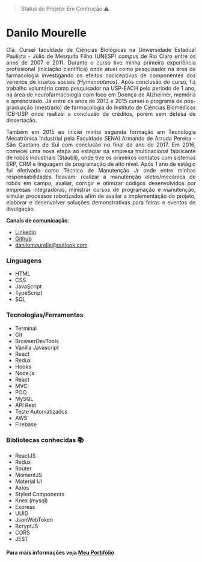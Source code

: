 > Status do Projeto: Em Contrução :warning:
# Danilo Mourelle
<p align="justify">Olá. Cursei faculdade de Ciências Biológicas na Universidade Estadual Paulista - Júlio de Mesquita Filho (UNESP) <em>campus</em> de Rio Claro entre os anos de 2007 e 2011. Durante o curso tive minha primeira experiência profissional (iniciação científica) onde atuei como pesquisador na área de farmacologia investigando os efeitos nociceptivos de componentes dos venenos de insetos sociais (<em>Hymenopteras</em>). Após conclusão do curso, fiz trabalho voluntário como pesquisador na USP-EACH pelo período de 1 ano, na área de neurofarmacologia com foco em Doença de Alzheimer, memória e aprendizado. Já entre os anos de 2013 e 2015 cursei o programa de pós-graduação (mestrado) de farmacologia do Instituto de Ciências Biomédicas ICB-USP onde realizei a conclusão de créditos, porém sem defesa de dissertação. </p>
  
  <p align="justify">Também em 2015 eu iniciei minha segunda formação em Tecnologia Mecatrônica Industrial pela Faculdade SENAI Armando de Arruda Pereira - São Caetano do Sul com conclusão no final do ano de 2017. Em 2016, comecei uma nova etapa ao estagiar na empresa multinacional fabricante de robôs industriais (Stäubli), onde tive os primeiros contatos com sistemas ERP, CRM e linguagem de programação de alto nível. Após 1 ano de estágio fui efetivado como Técnico de Manutenção Jr onde entre minhas responsabilidades ficavam: realizar a manutenção eletro/mecânica de robôs em campo, avaliar, corrigir e otimizar códigos desenvolvidos por empresas integradoras, ministrar cursos de programação e manutenção, simular processos robotizados afim de avaliar a implementação do projeto, elaborar e desenvolver soluções demonstrativas para feiras e eventos de divulgação. </p>

**Canais de comunicação**:
- [Linkedin](https://www.linkedin.com/in/danilomourelle/)
- [Github](https://github.com/danilomourelle)
- <danilomourelle@outlook.com>


### Linguagens 
* HTML
* CSS
* JavaScript
* TypeScript
* SQL

### Tecnologias/Ferramentas
* Terminal
* Git
* BrowserDevTools
* Vanilla Javascript
* React
* Redux
* Hooks
* Node.js
* React
* MVC
* POO
* MySQL
* API Rest
* Teste Automatizados
* AWS
* Firebase

### Bibliotecas conhecidas :books:
- ReactJS
- Redux
- Router
- MomentJS
- Material UI
- Axios
- Styled Components
- Knex (mysql)
- Express
- UUID
- JsonWebToken
- BcryptJS
- CORS
- JEST

#### Para mais informações veja [Meu Portifólio](http://danilomourelle-whats4.surge.sh)
